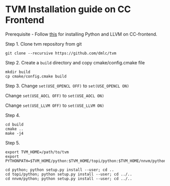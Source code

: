 # TVM Installation guide on CC Frontend

Prerequisite - Follow [this](https://git.uni-paderborn.de/cs-hit/pg-custonn2-2018/blob/master/workflows/Python_and_LLVM_installation_on_CC-frontend.md) for installing Python and LLVM on CC-frontend.

Step 1. Clone tvm repository from git

    git clone --recursive https://github.com/dmlc/tvm


Step 2. Create a `build` directory and copy cmake/config.cmake file


    mkdir build
    cp cmake/config.cmake build


Step 3. Change `set(USE_OPENCL OFF)` to `set(USE_OPENCL ON)`

Change `set(USE_AOCL OFF)` to `set(USE_AOCL ON)`

Change `set(USE_LLVM OFF)` to `set(USE_LLVM ON)`

Step 4. 

    cd build
    cmake ..
    make -j4

Step 5. 

    export TVM_HOME=/path/to/tvm
    export PYTHONPATH=$TVM_HOME/python:$TVM_HOME/topi/python:$TVM_HOME/nnvm/python:${PYTHONPATH}

    cd python; python setup.py install --user; cd ..
    cd topi/python; python setup.py install --user; cd ../..
    cd nnvm/python; python setup.py install --user; cd ../..
